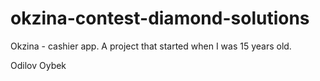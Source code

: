 # okzina-contest-diamond-solutions
Okzina - cashier app. A project that started when I was 15 years old.

Odilov Oybek
